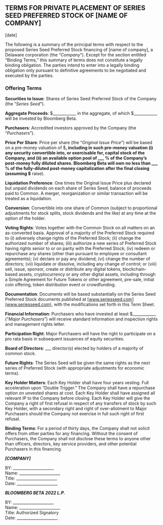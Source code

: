 ## TERMS FOR PRIVATE PLACEMENT OF SERIES SEED PREFERRED STOCK OF [NAME OF COMPANY]

[date]

The following is a summary of the principal terms with respect to the proposed Series Seed Preferred Stock financing of [name of company], a Delaware corporation (the “*Company*”). Except for the section entitled “Binding Terms,” this summary of terms does not constitute a legally binding obligation. The parties intend to enter into a legally binding obligation only pursuant to definitive agreements to be negotiated and executed by the parties.

### Offering Terms

**Securities to Issue**: Shares of Series Seed Preferred Stock of the Company (the “*Series Seed*”).

**Aggregate Proceeds**: $____________ in the aggregate, of which $____________ will be invested by Bloomberg Beta.

**Purchasers**: Accredited investors approved by the Company (the “*Purchasers*”).

**Price Per Share**: Price per share (the “*Original Issue Price*”) will be based on a pre-money valuation of $____________, including in such pre-money valuation (i) any security convertible into, or exercisable for, capital stock of the Company, and (ii) an available option pool of ___ % of the Company’s post-money fully diluted shares. Bloomberg Beta will own no less than ___ % of the fully-diluted post-money capitalization after the final closing (assuming $____________ raise).

**Liquidation Preference**: One times the Original Issue Price plus declared but unpaid dividends on each share of Series Seed, balance of proceeds paid to Common. A merger, reorganization or similar transaction will be treated as a liquidation.

**Conversion**: Convertible into one share of Common (subject to proportional adjustments for stock splits, stock dividends and the like) at any time at the option of the holder.

**Voting Rights**: Votes together with the Common Stock on all matters on an as-converted basis.  Approval of a majority of the Preferred Stock required to (i) adversely change rights of the Preferred Stock; (ii) change the authorized number of shares; (iii) authorize a new series of Preferred Stock having rights senior to or on parity with the Preferred Stock; (iv) redeem or repurchase any shares (other than pursuant to employee or consultant agreements); (v) declare or pay any dividend; (vi) change the number of directors; (vii) liquidate or dissolve, including any change of control; or (viii) sell, issue, sponsor, create or distribute any digital tokens, blockchain-based assets, cryptocurrency or any other digital assets, including through a Simple Agreement for Future Tokens or other agreement, pre-sale, initial coin offering, token distribution event or crowdfunding.

**Documentation**: Documents will be based substantially on the Series Seed Preferred Stock documents published at [www.seriesseed.com](www.seriesseed.com), with the modifications set forth in this Term Sheet.

**Financial Information**: Purchasers who have invested at least $____________ (“*Major Purchasers*”) will receive standard information and inspection rights and management rights letter.

**Participation Right**: Major Purchasers will have the right to participate on a pro rata basis in subsequent issuances of equity securities.

**Board of Directors**: ___ director(s) elected by holders of a majority of common stock.

**Future Rights**: The Series Seed will be given the same rights as the next series of Preferred Stock (with appropriate adjustments for economic terms).

**Key Holder Matters**: Each Key Holder shall have four years vesting.  Full acceleration upon “Double Trigger.” The Company shall have a repurchase option on unvested shares at cost. Each Key Holder shall have assigned all relevant IP to the Company before closing. Each Key Holder will give the Company a right of first refusal in respect of any transfers of stock by such Key Holder, with a secondary right and right of over-allotment to Major Purchasers should the Company not exercise in full such right of first refusal.

**Binding Terms**: For a period of thirty days, the Company shall not solicit offers from other parties for any financing. Without the consent of Purchasers, the Company shall not disclose these terms to anyone other than officers, directors, key service providers, and other potential Purchasers in this financing.


***[COMPANY]***

BY: _____________________  
Name: _____________________  
Title: _____________________  
Date: _____________________

***BLOOMBERG BETA 2022 L.P.*** 

BY: _____________________  
Name: _____________________  
Title: Authorized Signatory  
Date: _____________________
